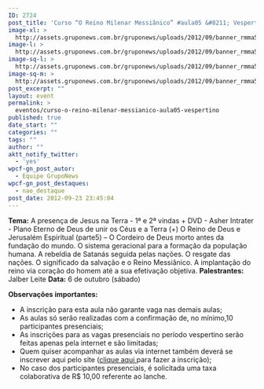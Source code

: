 ```yaml
---
ID: 2724
post_title: 'Curso “O Reino Milenar Messiânico” #aula05 &#8211; Vespertino'
image-xl: >
  http://assets.gruponews.com.br/gruponews/uploads/2012/09/banner_rmma5.jpg
image-l: >
  http://assets.gruponews.com.br/gruponews/uploads/2012/09/banner_rmma5.jpg
image-sq-l: >
  http://assets.gruponews.com.br/gruponews/uploads/2012/09/banner_rmma5.jpg
image-sq-m: >
  http://assets.gruponews.com.br/gruponews/uploads/2012/09/banner_rmma5-720x320.jpg
post_excerpt: ""
layout: event
permalink: >
  eventos/curso-o-reino-milenar-messianico-aula05-vespertino
published: true
date_start: ""
categories: ""
tags: ""
author: ""
aktt_notify_twitter:
  - 'yes'
wpcf-gn_post_autor:
  - Equipe GrupoNews
wpcf-gn_post_destaques:
  - nao_destaque
post_date: 2012-09-23 23:45:04
---
```

<strong>Tema:</strong>  A presença de Jesus na Terra - 1ª e 2ª vindas + DVD - Asher Intrater - Plano Eterno de Deus de unir os Céus e a Terra (+) O Reino de Deus e Jerusalém Espiritual (parte5) – O Cordeiro de Deus morto antes da fundação do mundo. O sistema geracional para a formação da população humana. A rebeldia de Satanás seguida pelas nações. O resgate das nações. O significado da salvação e o Reino Messiânico. A implantação do reino via coração do homem até a sua efetivação objetiva.
<strong>Palestrantes:</strong> Jalber Leite
<strong>Data:</strong> 6 de outubro (sábado)

<strong>Observações importantes:</strong>
- A inscrição para esta aula não garante vaga nas demais aulas;
- As aulas só serão realizadas com a confirmação de, no mínimo,10 participantes presenciais;
- As inscrições para as vagas presenciais no período vespertino serão feitas apenas pela internet e são limitadas;
- Quem quiser acompanhar as aulas via internet também deverá se inscrever aqui pelo site (<a title="Curso “O Reino Milenar Messiânico” #aula05 – Virtual" href="http://www.gruponews.com.br/eventos/curso-o-reino-milenar-messianico-aula05-virtual">clique aqui&nbsp;</a>para fazer a inscrição);
- No caso dos participantes presenciais, é solicitada uma taxa colaborativa de R$ 10,00 referente ao lanche.